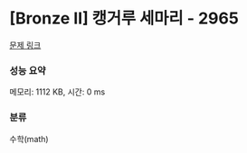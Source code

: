 # [Bronze II] 캥거루 세마리 - 2965 

[문제 링크](https://www.acmicpc.net/problem/2965) 

### 성능 요약

메모리: 1112 KB, 시간: 0 ms

### 분류

수학(math)

